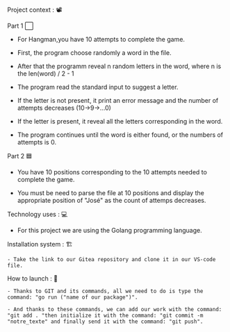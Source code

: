 Project context : 📽️

Part 1 ⬜️

  - For Hangman,you have 10 attempts to complete the game.

  - First, the program choose randomly a word in the file.

  - After that the programm reveal n random letters in the word, where n is the len(word) / 2 - 1

  - The program read the standard input to suggest a letter.

  - If the letter is not present, it print an error message and the number of attempts decreases (10->9->…0)

  - If the letter is present, it reveal all the letters corresponding in the word.

  - The program continues until the word is either found, or the numbers of attempts is 0.

Part 2 🟦

  - You have 10 positions corresponding to the 10 attempts needed to complete the game.

  - You must be need to parse the file at 10 positions and display the appropriate position of "José" as the count of attemps decreases.

Technology uses : 💻

  - For this project we are using the Golang programming language.


Installation system  : 🏗️

    - Take the link to our Gitea repository and clone it in our VS-code file.

How to launch : 🏁

    - Thanks to GIT and its commands, all we need to do is type the command: "go run ("name of our package")".

    - And thanks to these commands, we can add our work with the command: "git add . "then initialize it with the command: "git commit -m "notre_texte" and finally send it with the command: "git push". 